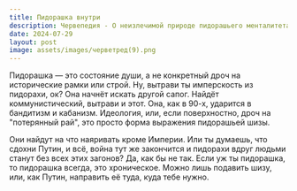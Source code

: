 ```yaml
---
title: Пидорашка внутри
description: Червепедия - О неизлечимой природе пидорашьего менталитета.
date: 2024-07-29
layout: post
image: assets/images/черветред(9).png
---
```


<p>Пидорашка — это состояние души, а не конкретный дроч на исторические рамки или строй. Ну, вытрави ты имперскость из пидорахи, ок? Она начнёт искать другой сапог. Найдёт коммунистический, вытрави и этот. Она, как в 90-х, ударится в бандитизм и кабанизм. Идеология, или, если поверхностно, дроч на "потерянный рай", это просто форма выражения пидорашьей шизы.</p>

<p>Они найдут на что наяривать кроме Империи. Или ты думаешь, что сдохни Путин, и всё, война тут же закончится и пидорахи вдруг людьми станут без всех этих загонов? Да, как бы не так. Если уж ты пидорашка, то пидорашка всегда, это хроническое. Можно лишь подавить шизу, или, как Путин, направить её туда, куда тебе нужно.</p>